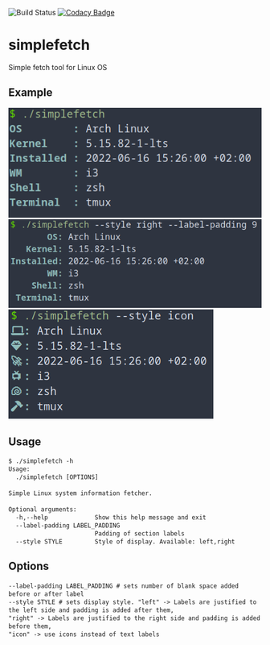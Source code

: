 ![Build Status](https://github.com/Kryszak/simplefetch/actions/workflows/test.yml/badge.svg)
[![Codacy Badge](https://app.codacy.com/project/badge/Grade/434b82531d904a0a8289edb0c5e3af46)](https://www.codacy.com/gh/Kryszak/simplefetch/dashboard?utm_source=github.com&amp;utm_medium=referral&amp;utm_content=Kryszak/simplefetch&amp;utm_campaign=Badge_Grade)

# simplefetch
Simple fetch tool for Linux OS

## Example
![Left-justified](./examples/style_left.png)
![Right-justified](./examples/style_right.png)
![Icons](./examples/style_icon.png)

## Usage
```
$ ./simplefetch -h
Usage:
  ./simplefetch [OPTIONS]

Simple Linux system information fetcher.

Optional arguments:
  -h,--help             Show this help message and exit
  --label-padding LABEL_PADDING
                        Padding of section labels
  --style STYLE         Style of display. Available: left,right
```

## Options
```
--label-padding LABEL_PADDING # sets number of blank space added before or after label
--style STYLE # sets display style. "left" -> Labels are justified to the left side and padding is added after them,
"right" -> Labels are justified to the right side and padding is added before them,
"icon" -> use icons instead of text labels
```
